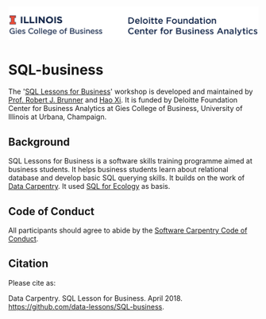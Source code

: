 ![alt text](img/mark.png) <br>

# SQL-business

The '[SQL Lessons for Business](https://github.com/data-lessons/SQL-business)' workshop is developed and maintained by [Prof. Robert J. Brunner](https://business.illinois.edu/profile/robert-brunner/) and [Hao Xi](https://github.com/TacNayn). It is funded by Deloitte Foundation Center for Business Analytics at Gies College of Business, University of Illinois at Urbana, Champaign.  

## Background

SQL Lessons for Business is a software skills training programme aimed at business students. It helps business students learn about relational database and develop basic SQL querying skills. It builds on the work of [Data Carpentry](http://www.datacarpentry.org). It used [SQL for Ecology](https://github.com/datacarpentry/sql-ecology-lesson) as basis. 

## Code of Conduct

All participants should agree to abide by the [Software Carpentry Code of Conduct](http://software-carpentry.org/conduct/).

## Citation

Please cite as:

Data Carpentry. SQL Lesson for Business. April 2018. https://github.com/data-lessons/SQL-business.